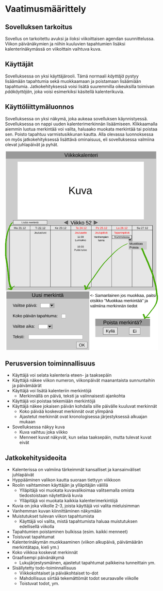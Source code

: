 # Vaatimusmäärittely

## Sovelluksen tarkoitus

Sovellus on tarkoitettu avuksi ja iloksi viikoittaisen agendan suunnittelussa. Viikon päivänäkymien ja niihin kuuluvien tapahtumien lisäksi kalenterinäkymässä on viikoittain vaihtuva kuva.

## Käyttäjät

Sovelluksessa on yksi käyttäjärooli. Tämä normaali *käyttäjä* pystyy lisäämään tapahtumia sekä muokkaamaan ja poistamaan lisäämiään tapahtumia. Jatkokehityksessä voisi lisätä suuremmilla oikeuksilla toimivan *pääkäyttäjän*, joka voisi esimerkiksi käsitellä kalenterikuvia.

## Käyttöliittymäluonnos

Sovelluksessa on yksi näkymä, joka aukeaa sovelluksen käynnistyessä. Sovelluksessa on nappi uuden kalenterimerkinnän lisäämiseen. Klikkaamalla aiemmin luotua merkintää voi valita, haluaako muokata merkintää tai poistaa sen. Poisto tapahtuu varmistusikkunan kautta. Alla olevassa luonnoksessa on myös jatkokehityksessä lisättävä ominaisuus, eli sovelluksessa valmiina olevat juhlapäivät ja pyhät.

![Luonnoskuva sovelluksesta](https://github.com/maariaw/ot-harjoitustyo/blob/main/dokumentaatio/kuvat/vm-1.png)

## Perusversion toiminnallisuus

* Käyttäjä voi selata kalenteria eteen- ja taaksepäin
* Käyttäjä näkee viikon numeron, viikonpäivät maanantaista sunnuntaihin ja päivämäärät
* Käyttäjä voi lisätä kalenteriin merkintöjä
  * Merkinnällä on päivä, teksti ja valinnaisesti ajankohta
* Käyttäjä voi poistaa tekemiään merkintöjä
* Käyttäjä näkee jokaisen päivän kohdalla sille päivälle kuuluvat merkinnät
  * Koko päivää koskevat merkinnät ovat ylimpänä
  * Ajastetut merkinnät ovat kronologisessa järjestyksessä alkuajan mukaan
* Sovelluksessa näkyy kuva
  * Kuva vaihtuu joka viikko
  * Menneet kuvat näkyvät, kun selaa taaksepäin, mutta tulevat kuvat eivät

## Jatkokehitysideoita

* Kalenterissa on valmiina tärkeimmät kansalliset ja kansainväliset juhlapäivät
* Hyppääminen valikon kautta suoraan tiettyyn viikkoon
* Roolin vaihtaminen käyttäjän ja ylläpitäjän välillä
  * Ylläpitäjä voi muokata kuvavalikoimaa valitsemalla omista tiedostoistaan näytettäviä kuvia
  * Ylläpitäjä voi muokata kaikkia kalenterimerkintöjä
* Kuvia on joka viikolle 2-3, joista käyttäjä voi valita mieluisimman
* Vanhemman kuvan kiinnittäminen näkymään
* Muistutukset tulevan viikon tapahtumista
  * Käyttäjä voi valita, mistä tapahtumista haluaa muistutuksen edellisellä viikolla
* Tapahtumien poistaminen bulkissa (esim. kaikki menneet)
* Toistuvat tapahtumat
* Kalenterinäkymän muokkaaminen (viikon alkupäivä, päivämäärän merkintätapa, kieli ym.)
* Koko viikkoa koskevat merkinnät
* Graafisempi päivänäkymä
  * Lukujärjestysmäinen, ajastetut tapahtumat palkkeina tunneittain ym.
* Sisällytetty todo-toiminnallisuus
  * Viikkokohtaiset ja päiväkohtaiset to-dot
  * Mahdollisuus siirtää tekemättömät todot seuraavalle viikolle
  * Toistuvat todot, ym.
